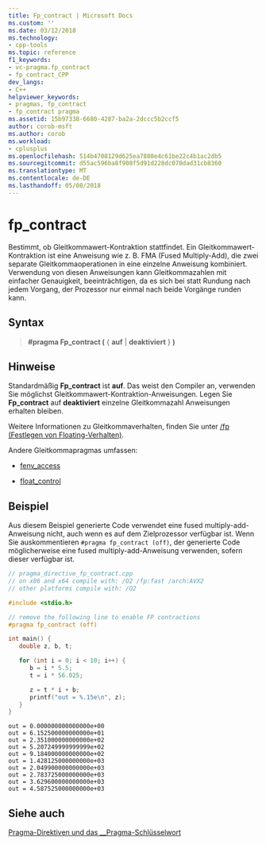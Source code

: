 ```yaml
---
title: Fp_contract | Microsoft Docs
ms.custom: ''
ms.date: 03/12/2018
ms.technology:
- cpp-tools
ms.topic: reference
f1_keywords:
- vc-pragma.fp_contract
- fp_contract_CPP
dev_langs:
- C++
helpviewer_keywords:
- pragmas, fp_contract
- fp_contract pragma
ms.assetid: 15b97338-6680-4287-ba2a-2dccc5b2ccf5
author: corob-msft
ms.author: corob
ms.workload:
- cplusplus
ms.openlocfilehash: 514b4708129d625ea7880e4c61be22c4b1ac2db5
ms.sourcegitcommit: d55ac596ba8f908f5d91d228dc070dad31cb8360
ms.translationtype: MT
ms.contentlocale: de-DE
ms.lasthandoff: 05/08/2018
---
```

# <a name="fpcontract"></a>fp_contract

Bestimmt, ob Gleitkommawert-Kontraktion stattfindet. Ein Gleitkommawert-Kontraktion ist eine Anweisung wie z. B. FMA (Fused Multiply-Add), die zwei separate Gleitkommaoperationen in eine einzelne Anweisung kombiniert. Verwendung von diesen Anweisungen kann Gleitkommazahlen mit einfacher Genauigkeit, beeinträchtigen, da es sich bei statt Rundung nach jedem Vorgang, der Prozessor nur einmal nach beide Vorgänge runden kann.

## <a name="syntax"></a>Syntax

> **#pragma Fp_contract (** { **auf** | **deaktiviert** } **)**  

## <a name="remarks"></a>Hinweise  

Standardmäßig **Fp_contract** ist **auf**. Das weist den Compiler an, verwenden Sie möglichst Gleitkommawert-Kontraktion-Anweisungen. Legen Sie **Fp_contract** auf **deaktiviert** einzelne Gleitkommazahl Anweisungen erhalten bleiben.

Weitere Informationen zu Gleitkommaverhalten, finden Sie unter [/fp (Festlegen von Floating-Verhalten)](../build/reference/fp-specify-floating-point-behavior.md).

Andere Gleitkommapragmas umfassen:

- [fenv_access](../preprocessor/fenv-access.md)

- [float_control](../preprocessor/float-control.md)

## <a name="example"></a>Beispiel

Aus diesem Beispiel generierte Code verwendet eine fused multiply-add-Anweisung nicht, auch wenn es auf dem Zielprozessor verfügbar ist. Wenn Sie auskommentieren `#pragma fp_contract (off)`, der generierte Code möglicherweise eine fused multiply-add-Anweisung verwenden, sofern dieser verfügbar ist.  
  
```cpp
// pragma_directive_fp_contract.cpp
// on x86 and x64 compile with: /O2 /fp:fast /arch:AVX2
// other platforms compile with: /O2

#include <stdio.h>

// remove the following line to enable FP contractions
#pragma fp_contract (off)

int main() {
   double z, b, t;

   for (int i = 0; i < 10; i++) {
      b = i * 5.5;
      t = i * 56.025;

      z = t * i + b;
      printf("out = %.15e\n", z);
   }
}
```

```Output
out = 0.000000000000000e+00
out = 6.152500000000000e+01
out = 2.351000000000000e+02
out = 5.207249999999999e+02
out = 9.184000000000000e+02
out = 1.428125000000000e+03
out = 2.049900000000000e+03
out = 2.783725000000000e+03
out = 3.629600000000000e+03
out = 4.587525000000000e+03
```

## <a name="see-also"></a>Siehe auch

[Pragma-Direktiven und das __Pragma-Schlüsselwort](../preprocessor/pragma-directives-and-the-pragma-keyword.md)
